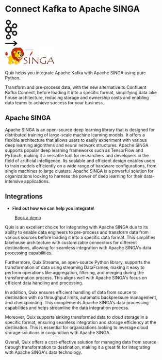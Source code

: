 # Connect Kafka to Apache SINGA

<div class="connect-images cards blog-grid-card" markdown>
<div>
<img src="../images/kafka_logo.png" width="40px" />
</div>
<div>
<img src="../images/arrow.svg" width="40px" />
</div>
<div>
<img src="./images/apache-singa_1.jpg" />
</div>
</div>

Quix helps you integrate Apache Kafka with Apache SINGA using pure Python.

Transform and pre-process data, with the new alternative to Confluent Kafka Connect, before loading it into a specific format, simplifying data lake house architecture, reducing storage and ownership costs and enabling data teams to achieve success for your business.

## Apache SINGA

Apache SINGA is an open-source deep learning library that is designed for distributed training of large-scale machine learning models. It offers a flexible architecture that allows users to easily experiment with various deep learning algorithms and neural network structures. Apache SINGA supports popular deep learning frameworks such as TensorFlow and PyTorch, making it a versatile tool for researchers and developers in the field of artificial intelligence. Its scalable and efficient design enables users to train models efficiently on a wide range of hardware configurations, from single machines to large clusters. Apache SINGA is a powerful solution for organizations looking to harness the power of deep learning for their data-intensive applications.

## Integrations

<div class="grid cards" markdown>

- __Find out how we can help you integrate!__

    <a class="md-button md-button--primary" href="https://quix.io/book-a-demo" target="_blank" style="margin:.5rem;">Book a demo</a>

</div>


Quix is an excellent choice for integrating with Apache SINGA due to its ability to enable data engineers to pre-process and transform data from various sources before loading it into a specific data format. This simplifies lakehouse architecture with customizable connectors for different destinations, allowing for seamless integration with Apache SINGA's data processing capabilities.

Furthermore, Quix Streams, an open-source Python library, supports the transformation of data using streaming DataFrames, making it easy to perform operations like aggregation, filtering, and merging during the transformation process. This aligns well with Apache SINGA's focus on efficient data handling and processing.

In addition, Quix ensures efficient handling of data from source to destination with no throughput limits, automatic backpressure management, and checkpointing. This complements Apache SINGA's data processing capabilities and helps streamline the data integration process.

Moreover, Quix supports sinking transformed data to cloud storage in a specific format, ensuring seamless integration and storage efficiency at the destination. This is essential for organizations looking to leverage cloud storage solutions in conjunction with Apache SINGA.

Overall, Quix offers a cost-effective solution for managing data from source through transformation to destination, making it a great fit for integrating with Apache SINGA's data technology.

